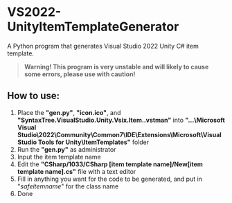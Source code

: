 # VS2022-UnityItemTemplateGenerator

A Python program that generates Visual Studio 2022 Unity C# item template.

> **Warning! This program is very unstable and will likely to cause some errors, please use with caution!**

## How to use:
1. Place the **"gen.py"**, **"icon.ico"**, and **"SyntaxTree.VisualStudio.Unity.Vsix.Item..vstman"** into **"...\Microsoft Visual Studio\2022\Community\Common7\IDE\Extensions\Microsoft\Visual Studio Tools for Unity\ItemTemplates"** folder
2. Run the **"gen.py"** as administrator
3. Input the item template name
4. Edit the **"CSharp/1033/CSharp [item template name]/New[item template name].cs"** file with a text editor
5. Fill in anything you want for the code to be generated, and put in "$safeitemname$" for the class name
6. Done
